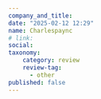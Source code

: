 ```yaml
---
company_and_title: 
date: "2025-02-12 12:29"
name: Charlespaync
# link:
social: 
taxonomy:
    category: review
    review-tag:
      - other
published: false
---
```



